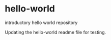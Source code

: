# hello-world
introductory hello world repository

Updating the hello-world readme file for testing.
